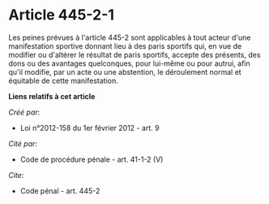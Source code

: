 # Article 445-2-1

Les peines prévues à l'article 445-2 sont applicables à tout acteur d'une manifestation sportive donnant lieu à des paris
sportifs qui, en vue de modifier ou d'altérer le résultat de paris sportifs, accepte des présents, des dons ou des avantages
quelconques, pour lui-même ou pour autrui, afin qu'il modifie, par un acte ou une abstention, le déroulement normal et
équitable de cette manifestation.

**Liens relatifs à cet article**

_Créé par_:

  - Loi n°2012-158 du 1er février 2012 - art. 9

_Cité par_:

  - Code de procédure pénale - art. 41-1-2 (V)

_Cite_:

  - Code pénal - art. 445-2
